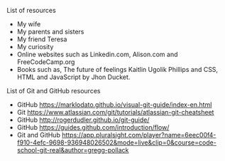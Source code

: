 List of resources

* My wife
* My parents and sisters
* My friend Teresa
* My curiosity
* Online websites such as Linkedin.com, Alison.com and FreeCodeCamp.org
* Books such as, The future of feelings Kaitlin Ugolik Phillips and CSS, HTML and JavaScript by Jhon Ducket.


List of Git and GitHub resources
* GitHub https://marklodato.github.io/visual-git-guide/index-en.html
* Git https://www.atlassian.com/git/tutorials/atlassian-git-cheatsheet
* GitHub http://rogerdudler.github.io/git-guide/
* GitHub https://guides.github.com/introduction/flow/
* Git and  GitHub https://app.pluralsight.com/player?name=6eec00f4-f910-4efc-9698-936948026502&mode=live&clip=0&course=code-school-git-real&author=gregg-pollack
